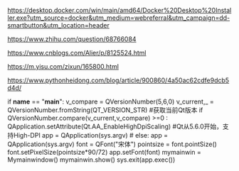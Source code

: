 https://desktop.docker.com/win/main/amd64/Docker%20Desktop%20Installer.exe?utm_source=docker&utm_medium=webreferral&utm_campaign=dd-smartbutton&utm_location=header

https://www.zhihu.com/question/68766084

https://www.cnblogs.com/Alier/p/8125524.html

https://m.yisu.com/zixun/165800.html

https://www.pythonheidong.com/blog/article/900860/4a50ac62cdfe9dcb5d4d/



 if __name__ == "__main__":
  v_compare = QVersionNumber(5,6,0)
  v_current,_ = QVersionNumber.fromString(QT_VERSION_STR) #获取当前Qt版本
  if QVersionNumber.compare(v_current,v_compare) >=0 :
    QApplication.setAttribute(Qt.AA_EnableHighDpiScaling)  #Qt从5.6.0开始，支持High-DPI
    app = QApplication(sys.argv)  #
  else:
    app = QApplication(sys.argv)
    font = QFont("宋体")
    pointsize = font.pointSize()
    font.setPixelSize(pointsize*90/72)
    app.setFont(font)
  mymainwin = Mymainwindow()
  mymainwin.show()
  sys.exit(app.exec())
